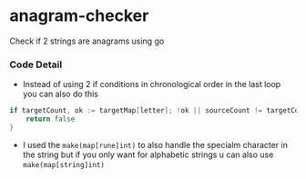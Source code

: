 # anagram-checker
Check if 2 strings are anagrams using go

### Code Detail

* Instead of using 2 if conditions in chronological order in the last loop you can also do this
```go 
if targetCount, ok := targetMap[letter]; !ok || sourceCount != targetCount {
    return false
}
```
* I used the `make(map[rune]int)` to also handle the specialm character in the string but if you only want for alphabetic strings u can also use `make(map[string]int)`